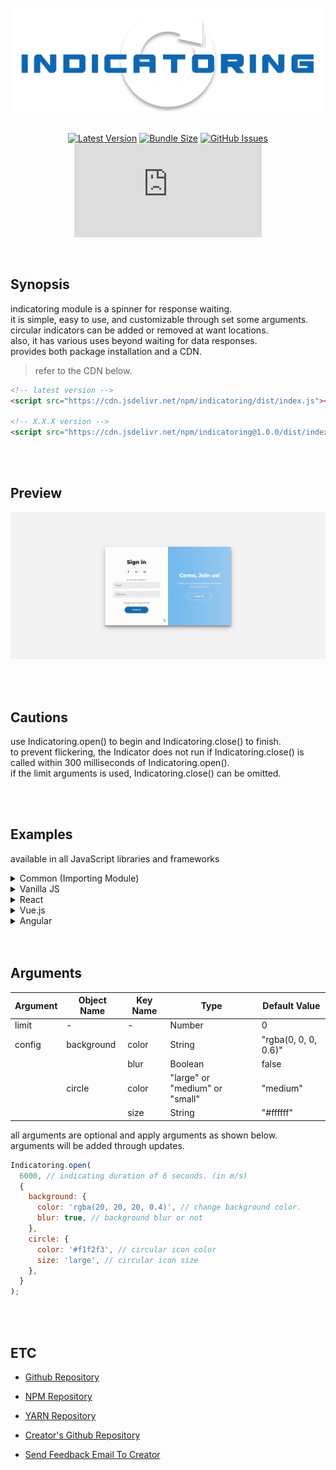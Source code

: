 <div align="center">

<br/>

<img src="logo.png" width="560px" />

<br />
<br />

[![Latest Version](https://img.shields.io/npm/v/indicatoring.svg?color=0F67B1&label=Latest Version)]() [![Bundle Size](https://img.shields.io/bundlephobia/min/indicatoring.svg?color=0F67B1&label=Bundle Size)]() [![GitHub Issues](https://img.shields.io/github/issues/devcheeze/indicatoring.svg?color=0F67B1&label=GitHub Issues)]() [![Supported Node](https://img.shields.io/node/v/indicatoring.svg?color=0F67B1&label=Supported Node.js)]()

</div>

<br />

## Synopsis

indicatoring module is a spinner for response waiting.
<br />
it is simple, easy to use, and customizable through set some arguments.
<br />
circular indicators can be added or removed at want locations.
<br />
also, it has various uses beyond waiting for data responses.
<br />
provides both package installation and a CDN.
<br />

> refer to the CDN below.

```html
<!-- latest version -->
<script src="https://cdn.jsdelivr.net/npm/indicatoring/dist/index.js"></script>

<!-- X.X.X version -->
<script src="https://cdn.jsdelivr.net/npm/indicatoring@1.0.0/dist/index.js"></script>
```

<br/>
<br/>

## Preview

![Preivew](preview.gif)

<br/>
<br/>

## Cautions

use Indicatoring.open() to begin and Indicatoring.close() to finish.
<br />
to prevent flickering, the Indicator does not run if Indicatoring.close() is called within 300 milliseconds of Indicatoring.open().
<br />
if the limit arguments is used, Indicatoring.close() can be omitted.

<br />
<br />

## Examples

available in all JavaScript libraries and frameworks

<details>
<summary>
Common (Importing Module)
</summary>

```javascript
import Indicatoring from 'indicatoring';
// or
const Indicatoring = require('indicatoring');
```

</details>

<details>
<summary>
Vanilla JS
</summary>

```html
<!DOCTYPE html>
<html lang="en">
  <head>
    <meta charset="utf-8" />
    <meta name="viewport" content="width=device-width, initial-scale=1.0" />
    <script src="http://132.226.23.243:9900/indicatoring/dist/index.js"></script>
  </head>
  <body>
    <div>
      <button onclick="handleRequest()">Click here</button>
    </div>
  </body>
  <script>
    async function handleRequest() {
      Indicatoring.open(); // run while waiting for a response
      fetch('https://api.github.com/users/devcheeze')
        .then((response) => {
          // process response data...
        })
        .catch((error) => {
          // process response error...
        })
        .finally(() => {
          Indicatoring.close(); // required if no limit arguments.
        });
    }
  </script>
</html>
```

</details>

<details>
<summary>
React
</summary>

```javascript
import React from 'react';
import Indicatoring from 'indicatoring';

class App extends React.Component {
  handleRequest = async () => {
    Indicatoring.open(); // run while waiting for a response
    fetch('https://api.github.com/repos/devcheeze/indicatoring')
      .then((response) => {
        // process response data...
      })
      .catch((error) => {
        // process response error...
      })
      .finally(() => {
        Indicatoring.close(); // required if no limit.
      });
  };

  render() {
    return (
      <div>
        <button onClick={this.handleRequest}>Click here</button>
      </div>
    );
  }
}

export default App;
```

</details>

<details>
<summary>
Vue.js
</summary>

```javascript
<template>
  <div>
    <button @click="handleRequest">Click here</button>
  </div>
</template>

<script>
export default {
  methods: {
    async handleRequest() {
      Indicatoring.open(); // run while waiting for a response
      fetch('https://api.github.com/repos/devcheeze/indicatoring')
        .then((response) => {
          // process response data...
        })
        .catch((error) => {
          // process response error...
        })
        .finally(() => {
          Indicatoring.close(); // required if no limit.
        });
    },
  },
};
</script>

<style></style>
```

</details>

<details>
<summary>
Angular
</summary>

```javascript
import { Component } from '@angular/core';
import Indicatoring from 'indicatoring';

@Component({
  selector: 'app-root',
  template: `
    <div>
      <button (click)="handleRequest()">Click here</button>
    </div>
  `,
})
export class AppComponent {
  handleRequest() {
    Indicatoring.open(); // run while waiting for a response
    fetch('https://api.github.com/repos/devcheeze/indicatoring')
      .then((response) => {
        // process response data...
      })
      .catch((error) => {
        // process response error...
      })
      .finally(() => {
        Indicatoring.close(); // required if no limit.
      });
  }
}
```

</details>

<br />
<br />

## Arguments

| Argument | Object Name | Key Name | Type                           | Default Value        |
| -------- | ----------- | -------- | ------------------------------ | -------------------- |
| limit    | -           | -        | Number                         | 0                    |
| config   | background  | color    | String                         | "rgba(0, 0, 0, 0.6)" |
|          |             | blur     | Boolean                        | false                |
|          | circle      | color    | "large" or "medium" or "small" | "medium"             |
|          |             | size     | String                         | "#ffffff"            |

all arguments are optional and apply arguments as shown below.
<br />
arguments will be added through updates.

```javascript
Indicatoring.open(
  6000, // indicating duration of 6 seconds. (in m/s)
  {
    background: {
      color: 'rgba(20, 20, 20, 0.4)', // change background color.
      blur: true, // background blur or not
    },
    circle: {
      color: '#f1f2f3', // circular icon color
      size: 'large', // circular icon size
    },
  }
);
```

<br/>
<br/>

## ETC

- [Github Repository](https://devcheeze.github.io/indicatoring)
- [NPM Repository](https://www.npmjs.com/package/indicatoring)
- [YARN Repository](https://yarnpkg.com/package?name=indicatoring)

- [Creator's Github Repository](https://github.com/devcheeze)
- [Send Feedback Email To Creator](mailto:devcheeze@icloud.com)

